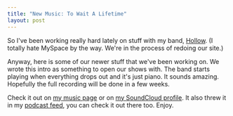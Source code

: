 ```yaml
---
title: "New Music: To Wait A Lifetime"
layout: post
---
```


So I've been working really hard lately on stuff with my band, [Hollow](http://myspace.com/hollowrock). (I totally hate MySpace by the way. We're in the process of redoing our site.)

Anyway, here is some of our newer stuff that we've been working on. We wrote this intro as something to open our shows with. The band starts playing when everything drops out and it's just piano. It sounds amazing. Hopefully the full recording will be done in a few weeks.

Check it out on [my music page](http://samsoff.es/music) or on [my SoundCloud profile](http://soundcloud.com/samsoffes/to-wait-a-lifetime-intro). It also threw it in my [podcast feed](http://phobos.apple.com/WebObjects/MZStore.woa/wa/viewPodcast?id=292395055), you can check it out there too. Enjoy.
